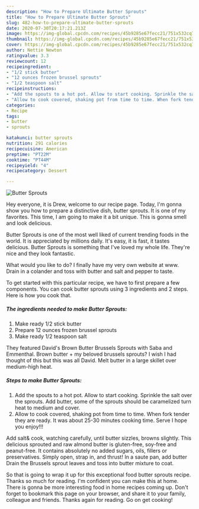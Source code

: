 ```yaml
---
description: "How to Prepare Ultimate Butter Sprouts"
title: "How to Prepare Ultimate Butter Sprouts"
slug: 482-how-to-prepare-ultimate-butter-sprouts
date: 2020-07-30T20:17:21.213Z
image: https://img-global.cpcdn.com/recipes/45b9285e67fecc21/751x532cq70/butter-sprouts-recipe-main-photo.jpg
thumbnail: https://img-global.cpcdn.com/recipes/45b9285e67fecc21/751x532cq70/butter-sprouts-recipe-main-photo.jpg
cover: https://img-global.cpcdn.com/recipes/45b9285e67fecc21/751x532cq70/butter-sprouts-recipe-main-photo.jpg
author: Nettie Newton
ratingvalue: 3.3
reviewcount: 12
recipeingredient:
- "1/2 stick butter"
- "12 ounces frozen brussel sprouts"
- "1/2 teaspoon salt"
recipeinstructions:
- "Add the spouts to a hot pot. Allow to start cooking. Sprinkle the salt over the sprouts. Add butter, some of the sprouts should be caramelized turn heat to medium and cover."
- "Allow to cook covered, shaking pot from time to time. When fork tender they are ready. It was about 25-30 minutes cooking time. Serve I hope you enjoy!!!"
categories:
- Recipe
tags:
- butter
- sprouts

katakunci: butter sprouts 
nutrition: 291 calories
recipecuisine: American
preptime: "PT22M"
cooktime: "PT44M"
recipeyield: "4"
recipecategory: Dessert

---
```



![Butter Sprouts](https://img-global.cpcdn.com/recipes/45b9285e67fecc21/751x532cq70/butter-sprouts-recipe-main-photo.jpg)

Hey everyone, it is Drew, welcome to our recipe page. Today, I'm gonna show you how to prepare a distinctive dish, butter sprouts. It is one of my favorites. This time, I am going to make it a bit unique. This is gonna smell and look delicious.

Butter Sprouts is one of the most well liked of current trending foods in the world. It is appreciated by millions daily. It's easy, it is fast, it tastes delicious. Butter Sprouts is something that I've loved my whole life. They're nice and they look fantastic.

What would you like to do? I finally have my very own website at www. Drain in a colander and toss with butter and salt and pepper to taste.


To get started with this particular recipe, we have to first prepare a few components. You can cook butter sprouts using 3 ingredients and 2 steps. Here is how you cook that.

<!--inarticleads1-->

##### The ingredients needed to make Butter Sprouts:

1. Make ready 1/2 stick butter
1. Prepare 12 ounces frozen brussel sprouts
1. Make ready 1/2 teaspoon salt


They featured David&#39;s Brown Butter Brussels Sprouts with Saba and Emmenthal. Brown butter + my beloved brussels sprouts? I wish I had thought of this but this was all David. Melt butter in a large skillet over medium-high heat. 

<!--inarticleads2-->

##### Steps to make Butter Sprouts:

1. Add the spouts to a hot pot. Allow to start cooking. Sprinkle the salt over the sprouts. Add butter, some of the sprouts should be caramelized turn heat to medium and cover.
1. Allow to cook covered, shaking pot from time to time. When fork tender they are ready. It was about 25-30 minutes cooking time. Serve I hope you enjoy!!!


Add salt&amp; cook, watching carefully, until butter sizzles, browns slightly. This delicious sprouted and raw almond butter is gluten-free, soy-free and peanut-free. It contains absolutely no added sugars, oils, fillers or preservatives. Simply open, strap in, and thrust! In a saute pan, add butter Drain the Brussels sprout leaves and toss into butter mixture to coat. 

So that is going to wrap it up for this exceptional food butter sprouts recipe. Thanks so much for reading. I'm confident you can make this at home. There is gonna be more interesting food in home recipes coming up. Don't forget to bookmark this page on your browser, and share it to your family, colleague and friends. Thanks again for reading. Go on get cooking!
